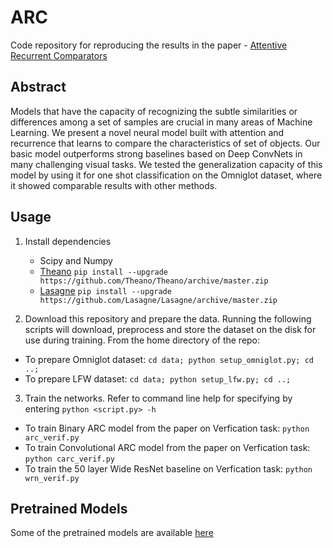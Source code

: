 # ARC
Code repository for reproducing the results in the paper - [Attentive Recurrent Comparators](http://openreview.net/forum?id=BJjn-Yixl "Paper on OpenReview")

## Abstract
Models that have the capacity of recognizing the subtle similarities or differences among a set of samples are crucial in many areas of Machine Learning. We present a novel neural model built with attention and recurrence that learns to compare the characteristics of set of objects. Our basic model outperforms strong baselines based on Deep ConvNets in many challenging visual tasks. We tested the generalization capacity of this model by using it for one shot classification on the Omniglot dataset, where it showed comparable results with other methods.

## Usage
1. Install dependencies
    * Scipy and Numpy
    * [Theano](http://deeplearning.net/software/theano/) `pip install --upgrade https://github.com/Theano/Theano/archive/master.zip`
    * [Lasagne](http://lasagne.readthedocs.io/en/latest/index.html) `pip install --upgrade https://github.com/Lasagne/Lasagne/archive/master.zip`

2. Download this repository and prepare the data. Running the following scripts will download, preprocess and store the dataset on the disk for use during training. From the home directory of the repo:
  * To prepare Omniglot dataset: `cd data; python setup_omniglot.py; cd ..;`
  * To prepare LFW dataset: `cd data; python setup_lfw.py; cd ..;`

3. Train the networks. Refer to command line help for specifying by entering `python <script.py> -h`
  * To train Binary ARC model from the paper on Verfication task: `python arc_verif.py`
  * To train Convolutional ARC model from the paper on Verfication task: `python carc_verif.py`
  * To train the 50 layer Wide ResNet baseline on Verfication task: `python wrn_verif.py`

## Pretrained Models
Some of the pretrained models are available [here](https://drive.google.com/drive/folders/0B2EI3F3FJpunenBGZTBPSnZsRVE?usp=sharing)
